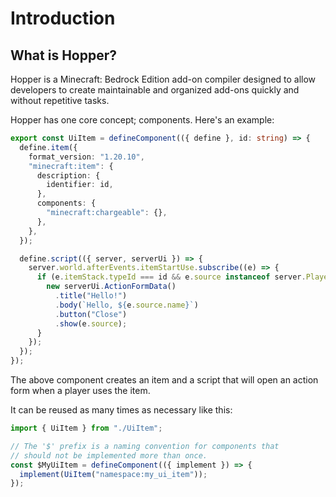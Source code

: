 # Introduction

## What is Hopper?

Hopper is a Minecraft: Bedrock Edition add-on compiler designed to allow developers to create maintainable and organized add-ons quickly and without repetitive tasks.

Hopper has one core concept; components. Here's an example:

```ts
export const UiItem = defineComponent(({ define }, id: string) => {
  define.item({
    format_version: "1.20.10",
    "minecraft:item": {
      description: {
        identifier: id,
      },
      components: {
        "minecraft:chargeable": {},
      },
    },
  });

  define.script(({ server, serverUi }) => {
    server.world.afterEvents.itemStartUse.subscribe((e) => {
      if (e.itemStack.typeId === id && e.source instanceof server.Player) {
        new serverUi.ActionFormData()
          .title("Hello!")
          .body(`Hello, ${e.source.name}`)
          .button("Close")
          .show(e.source);
      }
    });
  });
});
```

The above component creates an item and a script that will open an action form when a player uses the item.

It can be reused as many times as necessary like this:

```ts
import { UiItem } from "./UiItem";

// The '$' prefix is a naming convention for components that
// should not be implemented more than once.
const $MyUiItem = defineComponent(({ implement }) => {
  implement(UiItem("namespace:my_ui_item"));
});
```
